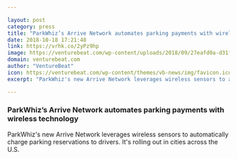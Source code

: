 ```yaml
---

layout: post
category: press
title: "ParkWhiz’s Arrive Network automates parking payments with wireless technology"
date: 2018-10-18 17:21:48
link: https://vrhk.co/2yPz9hp
image: https://venturebeat.com/wp-content/uploads/2018/09/27eafd0a-d31f-415b-9e06-aa3c6810da96.png?fit=2340%2C1300&strip=all
domain: venturebeat.com
author: "VentureBeat"
icon: https://venturebeat.com/wp-content/themes/vb-news/img/favicon.ico
excerpt: "ParkWhiz's new Arrive Network leverages wireless sensors to automatically charge parking reservations to drivers. It's rolling out in cities across the U.S."

---
```


### ParkWhiz’s Arrive Network automates parking payments with wireless technology

ParkWhiz's new Arrive Network leverages wireless sensors to automatically charge parking reservations to drivers. It's rolling out in cities across the U.S.